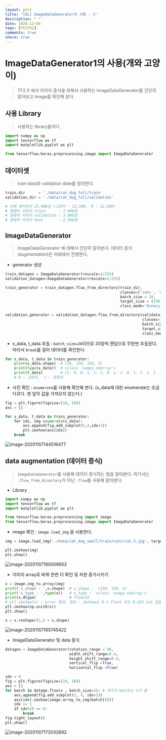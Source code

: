 ```yaml
---
layout: post
title: "[DL] ImageDataGenerator의 사용 - 1"
description: " "
date: 2020-12-04
tags: [머신러닝]
comments: true
share: true
---
```



# ImageDataGenerator1의 사용(개와 고양이)

> TF2.X 에서 이미지 증식을 위해서 사용하는 ImageDataGenerator를 간단히 알아보고 image를 확인해 본다.



## 사용 Library

> 사용하는 library들이다.

```python
import numpy as np
import tensorflow as tf
import matplotlib.pyplot as plt

from tensorflow.keras.preprocessing.image import ImageDataGenerator
```



## 데이터셋

> train data와 validation date를 정의한다.

```python
train_dir      = './data/cat_dog_full/train'
validation_dir = './data/cat_dog_full/validation'

# 전체 데이터가 25,000장 (고양이 : 12,500, 개 : 12,500)
# 댕댕이 이미지 train      : 7,000장
# 댕댕이 이미지 validation : 3,000장
# 댕댕이 이미지 test       : 2,500장
```



## ImageDataGenerator

> ImageDataGenerator 에 대해서 간단히 알아본다. 데이터 증식(augmentation)은 아래에서 진행한다.

* generator 생성

```python
train_datagen = ImageDataGenerator(rescale=1/255) 
validation_datagen=ImageDataGenerator(rescale=1/255)

train_generator = train_datagen.flow_from_directory(train_dir,
                                                    classes=['cats', 'dogs'],
                                                    batch_size = 20,
                                                    target_size = (150, 150)
                                                    class_mode='binary')

validation_generator = validation_datagen.flow_from_directory(validataion_dir,
                                                              classes=['cats', 'dogs'],
                                                              batch_size = 20,
                                                              target_size = (150, 150),
                                                              class_mode = 'binary')
```



* x_data, t_data 추출 : `batch_size=20`이므로 20장씩 랜덤으로 무한번 추출된다. 따라서 `break`를 걸어 데이터를 확인한다.

```python
for x_data, t_data in train_generator:
    print(x_data.shape)  # (20, 150, 150, 3)
    print(type(x_data))  # <class 'numpy.ndarray'>
    print(t_data)        # [1. 0. 0. 1. 1. 1. 0. 1. 1. 0. 1. 1. 1. 1. 1. 0. 1. 1. 0. 0.]
    # 0 : 고양이,  1 : 댕댕이
```



* 사진 확인  : `enumerate`를 사용해 확인해 본다. (x_data에 대한 enumerate는 조금 다르다. 맨 앞의 값을 가져오지 않는다.)

```python
fig = plt.figure(figsize=(10, 10))
axs = []

for x_data, t_data in train_generator:
    for idx, img enumerate(x_data):
        axs.append(fig.add_subplot(5,4,idx+1))
        plt.imshow(axs[idx])
    break
```

![image-20201107144516477](https://github.com/colinch4/colinch4.github.io/blob/master/_posts/2020/ML/markdown-images/image-20201107144516477.png?raw=true)



## data augmentation (데이터 증식)

> `ImageDataGenerator`를 사용해 데이터 증식하는 법을 알아본다. 여기서는 `.flow_from_directory`가 아닌 `.flow`를 사용해 알아본다.

* Library

```python
import numpy as np
import tensorflow as tf
import matplotlib.pyplot as plt

from tensorflow.keras.preprocessing import image
from tensorflow.keras.preprocessing.image import ImageDataGenerator
```



* image 확인 : `image.load_img` 을 사용한다.

```python
img = image.load_img('./data/cat_dog_small/train/cats/cat.3.jpg', target_size=(150, 150)) print(type(img)) # <class 'PIL.Image.Image'>

plt.imshow(img)
plt.show()
```

![image-20201107165006652](https://github.com/colinch4/colinch4.github.io/blob/master/_posts/2020/ML/markdown-images/image-20201107165006652.png?raw=true)

* 이미지 array로 바꿔 한번 더 확인 및 차원 증가시키기 

```python
x = image.img_to_array(img)
print('x_shape : ',x.shape)  # x_shape :  (150, 150, 3)
print('x_type : ',type(x))   # x_type :  <class 'numpy.ndarray'>
print(x.dtype)               # float32
# plt.imshow(x) : error 발생, 원인 : imshow는 0-1 float 또는 0-255 int 값을 input값으로 받음
plt.imshow(np.unit8(x))
plt.show()

x = x.reshape((1,) + x.shape)
```

![image-20201107165745422](https://github.com/colinch4/colinch4.github.io/blob/master/_posts/2020/ML/markdown-images/image-20201107165745422.png?raw=true)

* ImageDataGenerator 및 data 증식

```python
datagen = ImageDataGenerator(rotation_range = 90,
                             width_shift_range=0.4,
                             height_shift_range=0.4,
                             vertical_flip =True,
                             horizontal_flip =True)

idx = 0
fig = plt.figure(figsize=(10, 10))
axs = []
for batch in datage.flow(x , batch_size=1): # 여기서 batch는 x가 됨
    axs.append(flg.add_subplot(5, 4, idx+1))
    axs[idx].imshow(image.array_to_img(batch[0]))
    idx += 1
    if idx%20 == 0:
        break
fig.tight_layout()
plt.show()
```

![image-20201107172032692](https://github.com/colinch4/colinch4.github.io/blob/master/_posts/2020/ML/markdown-images/image-20201107172032692.png?raw=true)
